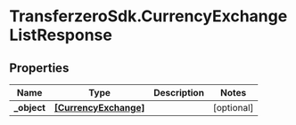 # TransferzeroSdk.CurrencyExchangeListResponse

## Properties
Name | Type | Description | Notes
------------ | ------------- | ------------- | -------------
**_object** | [**[CurrencyExchange]**](CurrencyExchange.md) |  | [optional] 


